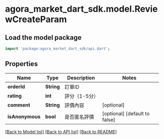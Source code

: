 # agora_market_dart_sdk.model.ReviewCreateParam

## Load the model package
```dart
import 'package:agora_market_dart_sdk/api.dart';
```

## Properties
Name | Type | Description | Notes
------------ | ------------- | ------------- | -------------
**orderId** | **String** | 訂單ID | 
**rating** | **int** | 評分（1-5分） | 
**comment** | **String** | 評價內容 | [optional] 
**isAnonymous** | **bool** | 是否匿名評價 | [optional] [default to false]

[[Back to Model list]](../README.md#documentation-for-models) [[Back to API list]](../README.md#documentation-for-api-endpoints) [[Back to README]](../README.md)


